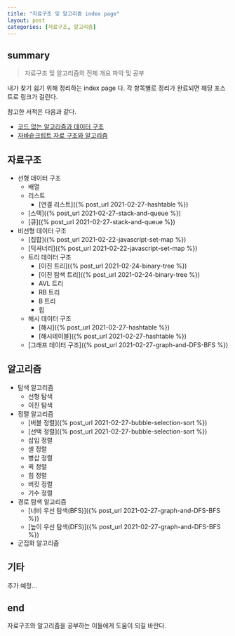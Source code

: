 ```yaml
---
title: "자료구조 및 알고리즘 index page"
layout: post
categories: [자료구조, 알고리즘]
---
```


## summary

> 자료구조 및 알고리즘의 전체 개요 파악 및 공부

내가 찾기 쉽기 위해 정리하는 index page 다.
각 항목별로 정리가 완료되면 해당 포스트로 링크가 걸린다.

참고한 서적은 다음과 같다.
* [코드 없는 알고리즘과 데이터 구조](https://book.naver.com/bookdb/book_detail.nhn?bid=18003600)
* [자바슽크립트 자료 구조와 알고리즘](https://book.naver.com/bookdb/book_detail.nhn?bid=9755482)

## 자료구조

* 선형 데이터 구조
  * 배열
  * 리스트
    * [연결 리스트]({% post_url 2021-02-27-hashtable %})
  * [스택]({% post_url 2021-02-27-stack-and-queue %})
  * [큐]({% post_url 2021-02-27-stack-and-queue %})
* 비선형 데이터 구조
  * [집합]({% post_url 2021-02-22-javascript-set-map %})
  * [딕셔너리]({% post_url 2021-02-22-javascript-set-map %})
  * 트리 데이터 구조
    * [이진 트리]({% post_url 2021-02-24-binary-tree %})
    * [이진 탐색 트리]({% post_url 2021-02-24-binary-tree %})
    * AVL 트리
    * RB 트리
    * B 트리
    * 힙  
  * 해시 데이터 구조
    * [해시]({% post_url 2021-02-27-hashtable %})
    * [해시테이블]({% post_url 2021-02-27-hashtable %})
  * [그래프 데이터 구조]({% post_url 2021-02-27-graph-and-DFS-BFS %})

## 알고리즘

* 탐색 알고리즘
  * 선형 탐색
  * 이진 탐색  
* 정렬 알고리즘
  * [버블 정렬]({% post_url 2021-02-27-bubble-selection-sort %})
  * [선택 정렬]({% post_url 2021-02-27-bubble-selection-sort %})
  * 삽입 정렬
  * 셸 정렬
  * 병삽 정렬
  * 퀵 정렬
  * 힙 정렬 
  * 버킷 정렬
  * 기수 정렬
* 경로 탐색 알고리즘
  * [너비 우선 탐색(BFS)]({% post_url 2021-02-27-graph-and-DFS-BFS %})
  * [높이 우선 탐색(DFS)]({% post_url 2021-02-27-graph-and-DFS-BFS %})
* 군집화 알고리즘

## 기타

추가 예정...

## end

자료구조와 알고리즘을 공부하는 이들에게 도움이 되길 바란다.
